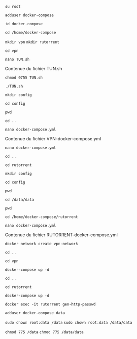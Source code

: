 `su root`

`adduser docker-compose`

`id docker-compose`

`cd /home/docker-compose`

`mkdir vpn`
`mkdir rutorrent`

`cd vpn`

`nano TUN.sh`

Contenue du fichier TUN.sh

`chmod 0755 TUN.sh`

`./TUN.sh`

`mkdir config`

`cd config`

`pwd`

`cd ..`

`nano docker-compose.yml`

Contenue du fichier VPN-docker-compose.yml

`nano docker-compose.yml`

`cd ..`

`cd rutorrent`

`mkdir config`

`cd config`

`pwd`

`cd /data/data`

`pwd`

`cd /home/docker-compose/rutorrent`

`nano docker-compose.yml`

Contenue du fichier RUTORRENT-docker-compose.yml

`docker network create vpn-network`

`cd ..`

`cd vpn`

`docker-compose up -d`

`cd ..`

`cd rutorrent`

`docker-compose up -d`

`docker exec -it rutorrent gen-http-passwd`



`adduser docker-compose data`

`sudo chown root:data /data`
`sudo chown root:data /data/data`

`chmod 775 /data`
`chmod 775 /data/data`
